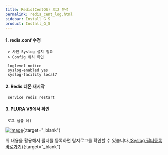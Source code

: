 ```yaml
---
title: Redis(CentOS) 로그 분석
permalink: redis_cent_log.html
sidebar: Install_G_S
product: Install_G_S
---
```



#### 1. redis.conf 수정

     > 사전 Syslog 설치 필요
     > Config 위치 확인

     loglevel notice
     syslog-enabled yes
     syslog-facility local7

#### 2. Redis 데몬 재시작

     service redis restart

#### 3. PLURA V5에서 확인

     로그 샘플 예)

[![image](/docs/images/Ins_G/redis_c/1.png)](/docs/images/Ins_G/redis_c/1.png){:target="_blank"}

위 내용을 활용해서 필터를 등록하면 탐지로그를 확인할 수 있습니다.[(Syslog 필터등록 바로가기)](http://blog.plura.io/?p=7059){:target="_blank"}